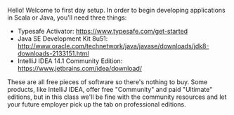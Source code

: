 Hello! Welcome to first day setup. In order to begin developing applications in Scala or Java, you'll need three things:

* Typesafe Activator: https://www.typesafe.com/get-started
* Java SE Development Kit 8u51: http://www.oracle.com/technetwork/java/javase/downloads/jdk8-downloads-2133151.html
* IntelliJ IDEA 14.1 Community Edition: https://www.jetbrains.com/idea/download/

These are all free pieces of software so there's nothing to buy. Some products, like IntelliJ IDEA, offer free "Community" and paid "Ultimate" editions, but in this class we'll be fine with the community resources and let your future employer pick up the tab on professional editions.

